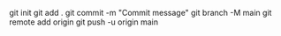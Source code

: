git init
git add .
git commit -m "Commit message"
git branch -M main
git remote add origin <GitHub Link>
git push -u origin main
